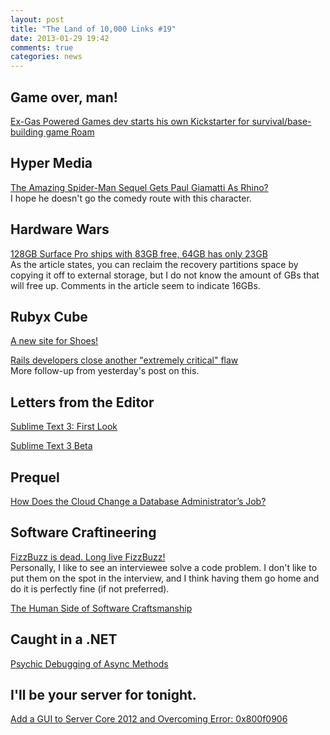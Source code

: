 ```yaml
---
layout: post
title: "The Land of 10,000 Links #19"
date: 2013-01-29 19:42
comments: true
categories: news
---
```

## Game over, man!
[Ex-Gas Powered Games dev starts his own Kickstarter for survival/base-building game Roam](http://www.eurogamer.net/articles/2013-01-30-ex-gas-powered-game-dev-starts-his-own-kickstarter-for-survival-base-building-game-rome?utm_source=twitterfeed&utm_medium=twitter)

## Hyper Media
[The Amazing Spider-Man Sequel Gets Paul Giamatti As Rhino?](http://www.g4tv.com/thefeed/blog/post/730040/the-amazing-spider-man-sequel-gets-paul-giamatti-as-rhino/?utm_medium=twitter&utm_source=twitterfeed)  
I hope he doesn't go the comedy route with this character.

## Hardware Wars
[128GB Surface Pro ships with 83GB free, 64GB has only 23GB](http://www.engadget.com/2013/01/29/surface-pro-hdd-space/)  
As the article states, you can reclaim the recovery partitions space by copying it off to external storage, but I do not know the amount of GBs that will free up. Comments in the article seem to indicate 16GBs.

## Rubyx Cube
[A new site for Shoes!](http://shoesrb.com/blog/a-new-site-for-shoes)

[Rails developers close another "extremely critical" flaw](http://www.h-online.com/open/news/item/Rails-developers-close-another-extremely-critical-flaw-1793511.html?utm_medium=referral&utm_source=t.co)  
More follow-up from yesterday's post on this.

## Letters from the Editor
[Sublime Text 3: First Look](http://wesbos.com/sublime-text-3-first-look/)

[Sublime Text 3 Beta](http://wesbos.com/sublime-text-3-first-look/)

## Prequel
[How Does the Cloud Change a Database Administrator’s Job?](http://blogs.msdn.com/b/buckwoody/archive/2013/01/29/how-does-the-cloud-change-a-database-administrator-s-job.aspx)

## Software Craftineering
[FizzBuzz is dead. Long live FizzBuzz!](http://lostechies.com/jimmybogard/2013/01/29/fizzbuzz-is-dead-long-live-fizzbuzz/?utm_source=feedburner&utm_medium=twitter&utm_campaign=Feed%3A+LosTechies+%28LosTechies%29)  
Personally, I like to see an interviewee solve a code problem. I don't like to put them on the spot in the interview, and I think having them go home and do it is perfectly fine (if not preferred).

[The Human Side of Software Craftsmanship](http://mashedcodemagazine.wordpress.com/2013/01/29/guest-post-the-human-side-of-software-craftsmanship/)

## Caught in a .NET
[Psychic Debugging of Async Methods](http://blogs.msdn.com/b/pfxteam/archive/2013/01/28/psychic-debugging-of-async-methods.aspx)

## I'll be your server for tonight.
[Add a GUI to Server Core 2012 and Overcoming Error: 0x800f0906](http://blog.ittoby.com/2013/01/add-gui-to-server-core-2012-and.html)
